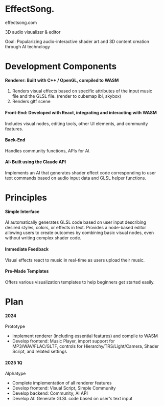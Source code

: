 # EffectSong.
effectsong.com

3D audio visualizer & editor

Goal: Popularizing audio-interactive shader art and 3D content creation through AI technology

# Development Components
#### Renderer: Built with C++ / OpenGL, compiled to WASM
1. Renders visual effects based on specific attributes of the input music file and the GLSL file. (render to cubemap ibl, skybox)
2. Renders gltf scene

#### Front-End: Developed with React, integrating and interacting with WASM
Includes visual nodes, editing tools, other UI elements, and community features.

#### Back-End
Handles community functions, APIs for AI.

#### AI: Built using the Claude API
Implements an AI that generates shader effect code corresponding to user text commands based on audio input data and GLSL helper functions.

# Principles
#### Simple Interface
AI automatically generates GLSL code based on user input describing desired styles, colors, or effects in text.
Provides a node-based editor allowing users to create outcomes by combining basic visual nodes, even without writing complex shader code.

#### Immediate Feedback
Visual effects react to music in real-time as users upload their music.

#### Pre-Made Templates
Offers various visualization templates to help beginners get started easily.

# Plan

#### 2024
Prototype
- Implement renderer (including essential features) and compile to WASM
- Develop frontend: Music Player, import support for MP3/WAV/FLAC/GLTF, controls for Hierarchy/TRS/Light/Camera, Shader Script, and related settings
 
#### 2025 1Q
Alphatype
- Complete implementation of all renderer features
- Develop frontend: Visual Script, Simple Community
- Develop backend: Community, AI API
- Develop AI: Generate GLSL code based on user's text input
  
